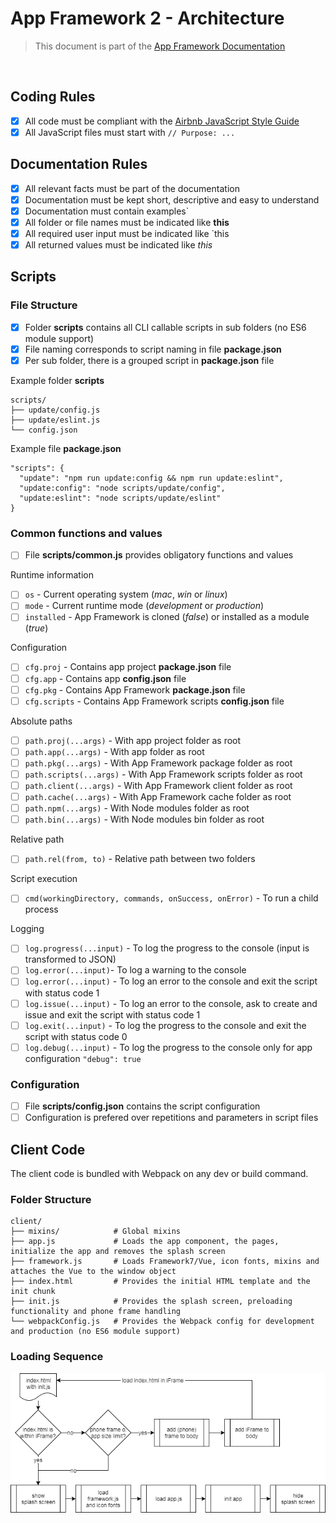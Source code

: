 # App Framework 2 - Architecture

> This document is part of the [App Framework Documentation](../../README_V2.md#documentation)

<br />

## Coding Rules

- [x] All code must be compliant with the [Airbnb JavaScript Style Guide](https://github.com/airbnb/javascript)
- [x] All JavaScript files must start with `// Purpose: ...`

## Documentation Rules

- [x] All relevant facts must be part of the documentation
- [x] Documentation must be kept short, descriptive and easy to understand
- [x] Documentation must contain examples`
- [x] All folder or file names must be indicated like **this**
- [x] All required user input must be indicated like `this
- [x] All returned values must be indicated like *this*

## Scripts

### File Structure

- [x] Folder **scripts** contains all CLI callable scripts in sub folders (no ES6 module support)
- [x] File naming corresponds to script naming in file **package.json**
- [x] Per sub folder, there is a grouped script in **package.json** file

Example folder **scripts**

```
scripts/
├── update/config.js
├── update/eslint.js
└── config.json
```

Example file **package.json**

```
"scripts": {
  "update": "npm run update:config && npm run update:eslint",
  "update:config": "node scripts/update/config",
  "update:eslint": "node scripts/update/eslint"
}
```

### Common functions and values

- [ ] File **scripts/common.js** provides obligatory functions and values

Runtime information

- [ ] `os` - Current operating system (*mac*, *win* or *linux*)
- [ ] `mode` - Current runtime mode (*development* or *production*)
- [ ] `installed` - App Framework is cloned (*false*) or installed as a module (*true*)

Configuration

- [ ] `cfg.proj` - Contains app project **package.json** file
- [ ] `cfg.app` - Contains app **config.json** file
- [ ] `cfg.pkg` - Contains App Framework **package.json** file
- [ ] `cfg.scripts` - Contains App Framework scripts **config.json** file

Absolute paths

- [ ] `path.proj(...args)` - With app project folder as root
- [ ] `path.app(...args)` - With app folder as root
- [ ] `path.pkg(...args)` - With App Framework package folder as root
- [ ] `path.scripts(...args)` - With App Framework scripts folder as root
- [ ] `path.client(...args)` - With App Framework client folder as root
- [ ] `path.cache(...args)` - With App Framework cache folder as root
- [ ] `path.npm(...args)` - With Node modules folder as root
- [ ] `path.bin(...args)` - With Node modules bin folder as root

Relative path

- [ ] `path.rel(from, to)` - Relative path between two folders

Script execution

- [ ] `cmd(workingDirectory, commands, onSuccess, onError)` - To run a child process

Logging

- [ ] `log.progress(...input)` - To log the progress to the console (input is transformed to JSON)
- [ ] `log.error(...input)`- To log a warning to the console
- [ ] `log.error(...input)` - To log an error to the console and exit the script with status code 1
- [ ] `log.issue(...input)` - To log an error to the console, ask to create and issue and exit the script with status code 1
- [ ] `log.exit(...input)` - To log the progress to the console and exit the script with status code 0
- [ ] `log.debug(...input)` - To log the progress to the console only for app configuration `"debug": true`

### Configuration

- [ ] File **scripts/config.json** contains the script configuration
- [ ] Configuration is prefered over repetitions and parameters in script files

## Client Code

The client code is bundled with Webpack on any dev or build command.

### Folder Structure

```
client/
├── mixins/            # Global mixins
├── app.js             # Loads the app component, the pages, initialize the app and removes the splash screen
├── framework.js       # Loads Framework7/Vue, icon fonts, mixins and attaches the Vue to the window object 
├── index.html         # Provides the initial HTML template and the init chunk
├── init.js            # Provides the splash screen, preloading functionality and phone frame handling
└── webpackConfig.js   # Provides the Webpack config for development and production (no ES6 module support)
```

### Loading Sequence

![Loading Sequence](../../media/loadingSequence.png)
